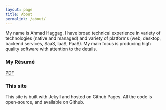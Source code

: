 ```yaml
---
layout: page
title: About
permalink: /about/
---
```


My name is Ahmad Haggag. I have broad technical experience in variety of technologies (native and managed) and variety of platforms (web, desktop, backend services, SaaS, IaaS, PaaS). My main focus is producing high quality software with attention to the details.

### My Résumé

[PDF](http://www.haggag.net/AhmadHaggagCV.pdf)

### This site

This site is built with Jekyll and hosted on Github Pages. All the code is open-source, and available on Github.

